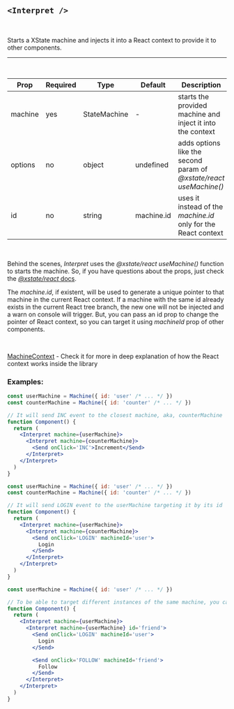 ## `<Interpret />`

<br/>

Starts a XState machine and injects it into a React context to provide it to other components.

---

<br/>

| Prop    | Required | Type         | Default    | Description                                                        |
| ------- | -------- | ------------ | ---------- | ------------------------------------------------------------------ |
| machine | yes      | StateMachine | -          | starts the provided machine and inject it into the context         |
| options | no       | object       | undefined  | adds options like the second param of _@xstate/react useMachine()_ |
| id      | no       | string       | machine.id | uses it instead of the _machine.id_ only for the React context     |

<br/>

Behind the scenes, _Interpret_ uses the _@xstate/react useMachine()_ function to starts the machine.
So, if you have questions about the props, just check the [_@xstate/react_ docs](https://xstate.js.org/docs/packages/xstate-react/#quick-start).

The _machine.id_, if existent, will be used to generate a unique pointer to that machine in the current React context.
If a machine with the same id already exists in the current React tree branch, the new one will not be injected and a warn on console will trigger.
But, you can pass an id prop to change the pointer of React context, so you can target it using _machineId_ prop of other components.

<br/>

[MachineContext](https://github.com/marceloadsj/jsxstate/blob/master/src/components/MachineContext/api.md) - Check it for more in deep explanation of how the React context works inside the library

### Examples:

```jsx
const userMachine = Machine({ id: 'user' /* ... */ })
const counterMachine = Machine({ id: 'counter' /* ... */ })

// It will send INC event to the closest machine, aka, counterMachine
function Component() {
  return (
    <Interpret machine={userMachine}>
      <Interpret machine={counterMachine}>
        <Send onClick='INC'>Increment</Send>
      </Interpret>
    </Interpret>
  )
}
```

```jsx
const userMachine = Machine({ id: 'user' /* ... */ })
const counterMachine = Machine({ id: 'counter' /* ... */ })

// It will send LOGIN event to the userMachine targeting it by its id
function Component() {
  return (
    <Interpret machine={userMachine}>
      <Interpret machine={counterMachine}>
        <Send onClick='LOGIN' machineId='user'>
          Login
        </Send>
      </Interpret>
    </Interpret>
  )
}
```

```jsx
const userMachine = Machine({ id: 'user' /* ... */ })

// To be able to target different instances of the same machine, you can pass an id to Interpret
function Component() {
  return (
    <Interpret machine={userMachine}>
      <Interpret machine={userMachine} id='friend'>
        <Send onClick='LOGIN' machineId='user'>
          Login
        </Send>

        <Send onClick='FOLLOW' machineId='friend'>
          Follow
        </Send>
      </Interpret>
    </Interpret>
  )
}
```

